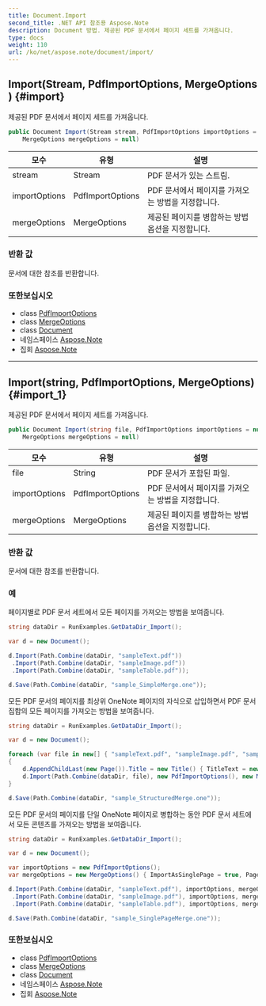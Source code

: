 ```yaml
---
title: Document.Import
second_title: .NET API 참조용 Aspose.Note
description: Document 방법. 제공된 PDF 문서에서 페이지 세트를 가져옵니다.
type: docs
weight: 110
url: /ko/net/aspose.note/document/import/
---
```

## Import(Stream, PdfImportOptions, MergeOptions) {#import}

제공된 PDF 문서에서 페이지 세트를 가져옵니다.

```csharp
public Document Import(Stream stream, PdfImportOptions importOptions = null, 
    MergeOptions mergeOptions = null)
```

| 모수 | 유형 | 설명 |
| --- | --- | --- |
| stream | Stream | PDF 문서가 있는 스트림. |
| importOptions | PdfImportOptions | PDF 문서에서 페이지를 가져오는 방법을 지정합니다. |
| mergeOptions | MergeOptions | 제공된 페이지를 병합하는 방법 옵션을 지정합니다. |

### 반환 값

문서에 대한 참조를 반환합니다.

### 또한보십시오

* class [PdfImportOptions](../../../aspose.note.importing/pdfimportoptions/)
* class [MergeOptions](../../mergeoptions/)
* class [Document](../)
* 네임스페이스 [Aspose.Note](../../document/)
* 집회 [Aspose.Note](../../../)

---

## Import(string, PdfImportOptions, MergeOptions) {#import_1}

제공된 PDF 문서에서 페이지 세트를 가져옵니다.

```csharp
public Document Import(string file, PdfImportOptions importOptions = null, 
    MergeOptions mergeOptions = null)
```

| 모수 | 유형 | 설명 |
| --- | --- | --- |
| file | String | PDF 문서가 포함된 파일. |
| importOptions | PdfImportOptions | PDF 문서에서 페이지를 가져오는 방법을 지정합니다. |
| mergeOptions | MergeOptions | 제공된 페이지를 병합하는 방법 옵션을 지정합니다. |

### 반환 값

문서에 대한 참조를 반환합니다.

### 예

페이지별로 PDF 문서 세트에서 모든 페이지를 가져오는 방법을 보여줍니다.

```csharp
string dataDir = RunExamples.GetDataDir_Import();

var d = new Document();

d.Import(Path.Combine(dataDir, "sampleText.pdf"))
 .Import(Path.Combine(dataDir, "sampleImage.pdf"))
 .Import(Path.Combine(dataDir, "sampleTable.pdf"));

d.Save(Path.Combine(dataDir, "sample_SimpleMerge.one"));
```

모든 PDF 문서의 페이지를 최상위 OneNote 페이지의 자식으로 삽입하면서 PDF 문서 집합의 모든 페이지를 가져오는 방법을 보여줍니다.

```csharp
string dataDir = RunExamples.GetDataDir_Import();

var d = new Document();

foreach (var file in new[] { "sampleText.pdf", "sampleImage.pdf", "sampleTable.pdf" })
{
    d.AppendChildLast(new Page()).Title = new Title() { TitleText = new RichText() { ParagraphStyle = ParagraphStyle.Default }.Append(file) };
    d.Import(Path.Combine(dataDir, file), new PdfImportOptions(), new MergeOptions() { InsertAt = int.MaxValue, InsertAsChild = true });
}

d.Save(Path.Combine(dataDir, "sample_StructuredMerge.one"));
```

모든 PDF 문서의 페이지를 단일 OneNote 페이지로 병합하는 동안 PDF 문서 세트에서 모든 콘텐츠를 가져오는 방법을 보여줍니다.

```csharp
string dataDir = RunExamples.GetDataDir_Import();

var d = new Document();

var importOptions = new PdfImportOptions();
var mergeOptions = new MergeOptions() { ImportAsSinglePage = true, PageSpacing = 100 };

d.Import(Path.Combine(dataDir, "sampleText.pdf"), importOptions, mergeOptions)
 .Import(Path.Combine(dataDir, "sampleImage.pdf"), importOptions, mergeOptions)
 .Import(Path.Combine(dataDir, "sampleTable.pdf"), importOptions, mergeOptions);

d.Save(Path.Combine(dataDir, "sample_SinglePageMerge.one"));
```

### 또한보십시오

* class [PdfImportOptions](../../../aspose.note.importing/pdfimportoptions/)
* class [MergeOptions](../../mergeoptions/)
* class [Document](../)
* 네임스페이스 [Aspose.Note](../../document/)
* 집회 [Aspose.Note](../../../)


